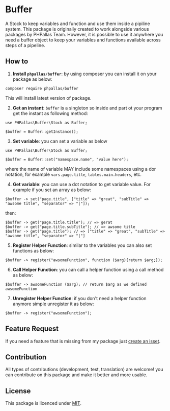 # Buffer

A Stock to keep variables and function and use them inside a pipiline system. This package is originally created to work alongside various packages by PHPallas Team. However, it is possible to use it anywhere you need a buffer object to keep your variables and functions available across steps of a pipeline.

## How to

1. **Install `phpallas/buffer`**: by using composer you can install it on your package as below:

```
composer require phpallas/buffer
```

This will install latest version of package.

2. **Get an instant**: `buffer` is a singleton so inside and part ot your program get the instant as following method:

```
use PHPallas\Buffer\Stock as Buffer;

$buffer = Buffer::getInstance();
```

3. **Set variable**: you can set a variable as below

```
use PHPallas\Buffer\Stock as Buffer;

$buffer = Buffer::set("namespace.name", "value here");
```

where the name of variable MAY include some namespaces using a dor notation, for example `vars.page.title`, `tables.main.headers`, etc.

4. **Get variable**: you can use a dot notation to get variable value. For example if you set an array as below:

```
$buffer -> set("page.title", ["title" => "great", "subTitle" => "awsome title", "separator" => "|"]);
```

then:

```
$buffer -> get("page.title.title"); // => gerat
$buffer -> get("page.title.subTitle"); // => awsome title
$buffer -> get("page.title"); // => ["title" => "great", "subTitle" => "awsome title", "separator" => "|"]
```

5. **Register Helper Function**: similar to the variables you can also set functions as below:

```
$buffer -> register("awsomeFunction", function ($arg){return $arg;});
```

6. **Call Helper Function**: you can call a helper function using a call method as below:

```
$buffer -> awsomeFunction ($arg); // return $arg as we defined awsomeFunction
```

7. **Unregister Helper Function**: if you don't need a helper function anymore simple unregister it as below:

```
$buffer -> register("awsomeFunction");
```

## Feature Request

If you need a feature that is missing from my package just [create an isset](https://github.com/PHPallas/Buffer/issues). 

## Contribution

All types of contributions (development, test, translation) are welcome! you can contribute on this package and make it better and more usable.

## License

This package is licenced under [MIT](https://github.com/PHPallas/Buffer#MIT-1-ov-file).